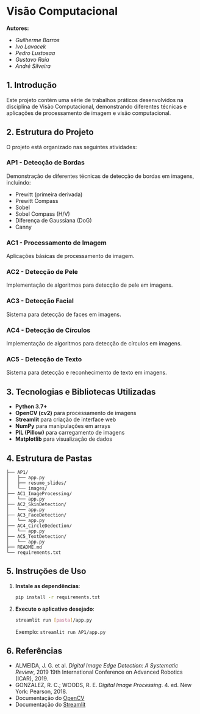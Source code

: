 # Visão Computacional

**Autores:**
- *Guilherme Barros*
- *Ivo Lavacek*
- *Pedro Lustosaa*
- *Gustavo Raia*
- *André Silveira*

## 1. Introdução

Este projeto contém uma série de trabalhos práticos desenvolvidos na disciplina de Visão Computacional, demonstrando diferentes técnicas e aplicações de processamento de imagem e visão computacional.

## 2. Estrutura do Projeto

O projeto está organizado nas seguintes atividades:

### AP1 - Detecção de Bordas
Demonstração de diferentes técnicas de detecção de bordas em imagens, incluindo:
- Prewitt (primeira derivada)
- Prewitt Compass
- Sobel
- Sobel Compass (H/V)
- Diferença de Gaussiana (DoG)
- Canny

### AC1 - Processamento de Imagem
Aplicações básicas de processamento de imagem.

### AC2 - Detecção de Pele
Implementação de algoritmos para detecção de pele em imagens.

### AC3 - Detecção Facial
Sistema para detecção de faces em imagens.

### AC4 - Detecção de Círculos
Implementação de algoritmos para detecção de círculos em imagens.

### AC5 - Detecção de Texto
Sistema para detecção e reconhecimento de texto em imagens.

## 3. Tecnologias e Bibliotecas Utilizadas

- **Python 3.7+**
- **OpenCV (cv2)** para processamento de imagens
- **Streamlit** para criação de interface web
- **NumPy** para manipulações em arrays
- **PIL (Pillow)** para carregamento de imagens
- **Matplotlib** para visualização de dados

## 4. Estrutura de Pastas

```plaintext
├── AP1/
│   ├── app.py
│   ├── resumo_slides/
│   └── images/
├── AC1_ImageProcessing/
│   └── app.py
├── AC2_SkinDetection/
│   └── app.py
├── AC3_FaceDetection/
│   └── app.py
├── AC4_CircleDedection/
│   └── app.py
├── AC5_TextDetection/
│   └── app.py
├── README.md
└── requirements.txt
```

## 5. Instruções de Uso

1. **Instale as dependências**:
   ```bash
   pip install -r requirements.txt
   ```

2. **Execute o aplicativo desejado**:
   ```bash
   streamlit run [pasta]/app.py
   ```
   Exemplo: `streamlit run AP1/app.py`

## 6. Referências

- ALMEIDA, J. G. et al. *Digital Image Edge Detection: A Systematic Review*, 2019 19th International Conference on Advanced Robotics (ICAR), 2019.
- GONZALEZ, R. C.; WOODS, R. E. *Digital Image Processing*. 4. ed. New York: Pearson, 2018.
- Documentação do [OpenCV](https://docs.opencv.org/master/)
- Documentação do [Streamlit](https://docs.streamlit.io/)